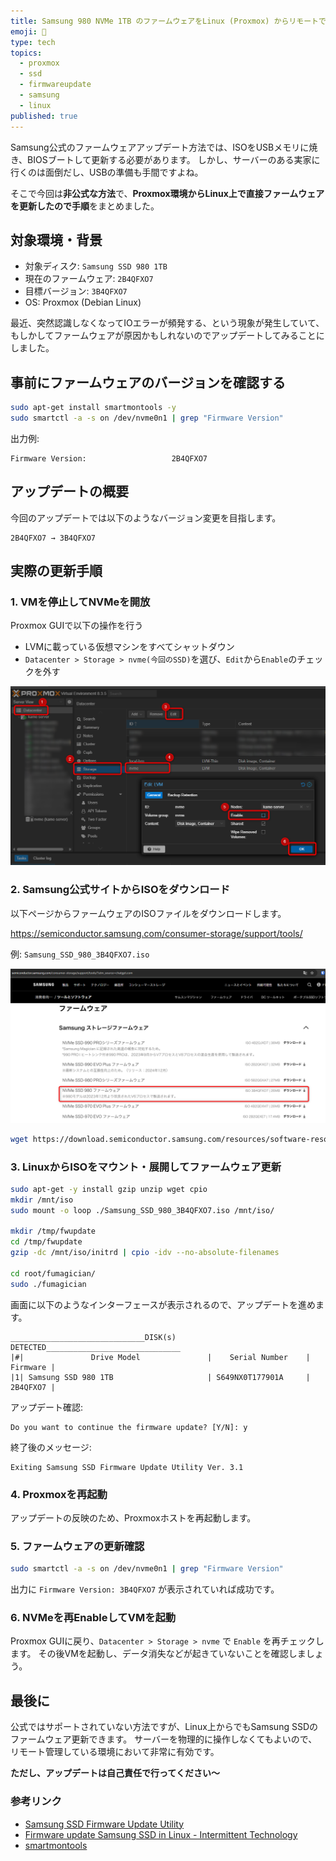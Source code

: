 ```yaml
---
title: Samsung 980 NVMe 1TB のファームウェアをLinux (Proxmox) からリモートで更新する方法
emoji: 📀
type: tech
topics:
  - proxmox
  - ssd
  - firmwareupdate
  - samsung
  - linux
published: true
---
```


Samsung公式のファームウェアアップデート方法では、ISOをUSBメモリに焼き、BIOSブートして更新する必要があります。
しかし、サーバーのある実家に行くのは面倒だし、USBの準備も手間ですよね。

そこで今回は**非公式な方法**で、**Proxmox環境からLinux上で直接ファームウェアを更新したので手順**をまとめました。

## 対象環境・背景

* 対象ディスク: `Samsung SSD 980 1TB`
* 現在のファームウェア: `2B4QFXO7`
* 目標バージョン: `3B4QFXO7`
* OS: Proxmox (Debian Linux)

最近、突然認識しなくなってIOエラーが頻発する、という現象が発生していて、もしかしてファームウェアが原因かもしれないのでアップデートしてみることにしました。

## 事前にファームウェアのバージョンを確認する

```bash
sudo apt-get install smartmontools -y
sudo smartctl -a -s on /dev/nvme0n1 | grep "Firmware Version"
```

出力例:
```
Firmware Version:                   2B4QFXO7
```

## アップデートの概要

今回のアップデートでは以下のようなバージョン変更を目指します。

```
2B4QFXO7 → 3B4QFXO7
```

## 実際の更新手順

### 1. VMを停止してNVMeを開放

Proxmox GUIで以下の操作を行う

* LVMに載っている仮想マシンをすべてシャットダウン
* `Datacenter > Storage > nvme(今回のSSD)`を選び、`Edit`から`Enable`のチェックを外す

![](/images/samsung-nvme-firmware-update/2025-05-17_14h44_26.png)

### 2. Samsung公式サイトからISOをダウンロード

以下ページからファームウェアのISOファイルをダウンロードします。

https://semiconductor.samsung.com/consumer-storage/support/tools/

例: `Samsung_SSD_980_3B4QFXO7.iso`

![](/images/samsung-nvme-firmware-update/2025-05-17_13h37_32.png)

```bash
wget https://download.semiconductor.samsung.com/resources/software-resources/Samsung_SSD_980_3B4QFXO7.iso
```

### 3. LinuxからISOをマウント・展開してファームウェア更新

```bash
sudo apt-get -y install gzip unzip wget cpio
mkdir /mnt/iso
sudo mount -o loop ./Samsung_SSD_980_3B4QFXO7.iso /mnt/iso/

mkdir /tmp/fwupdate
cd /tmp/fwupdate
gzip -dc /mnt/iso/initrd | cpio -idv --no-absolute-filenames

cd root/fumagician/
sudo ./fumagician
```

画面に以下のようなインターフェースが表示されるので、アップデートを進めます。

```
______________________________DISK(s) DETECTED______________________________ 
|#|               Drive Model               |    Serial Number    | Firmware |
|1| Samsung SSD 980 1TB                     | S649NX0T177901A     | 2B4QFXO7 |
```

アップデート確認:

```
Do you want to continue the firmware update? [Y/N]: y
```

終了後のメッセージ:

```
Exiting Samsung SSD Firmware Update Utility Ver. 3.1
```

### 4. Proxmoxを再起動

アップデートの反映のため、Proxmoxホストを再起動します。

### 5. ファームウェアの更新確認

```bash
sudo smartctl -a -s on /dev/nvme0n1 | grep "Firmware Version"
```

出力に `Firmware Version: 3B4QFXO7` が表示されていれば成功です。

### 6. NVMeを再EnableしてVMを起動

Proxmox GUIに戻り、`Datacenter > Storage > nvme` で `Enable` を再チェックします。
その後VMを起動し、データ消失などが起きていないことを確認しましょう。

## 最後に

公式ではサポートされていない方法ですが、Linux上からでもSamsung SSDのファームウェア更新できます。
サーバーを物理的に操作しなくてもよいので、リモート管理している環境において非常に有効です。

**ただし、アップデートは自己責任で行ってください～**

### 参考リンク

* [Samsung SSD Firmware Update Utility](https://semiconductor.samsung.com/consumer-storage/support/tools/)
* [Firmware update Samsung SSD in Linux - Intermittent Technology](https://blog.quindorian.org/2021/05/firmware-update-samsung-ssd-in-linux.html/)
* [smartmontools](https://www.smartmontools.org/)

